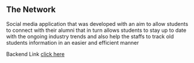 ## The Network

Social media application that was developed with an aim to allow students to connect with their alumni that in turn allows students to stay up to date with the 
ongoing industry trends and also help the staffs to track old students information in an easier and efficient manner


Backend Link <a href="https://github.com/Hariprasad36825/AMNS"> click here </a>

